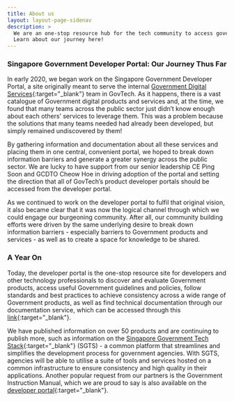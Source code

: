 ```yaml
--- 
title: About us
layout: layout-page-sidenav
description: >
  We are an one-stop resource hub for the tech community to access government products, guidelines, policies, and documentation services. 
  Learn about our journey here! 
---
```


### Singapore Government Developer Portal: Our Journey Thus Far

In early 2020, we began work on the Singapore Government Developer Portal, a site originally meant to serve the internal 
[Government Digital Services](https://hive.tech.gov.sg){:target="_blank"} team in GovTech. As it happens, there is a vast catalogue of Government digital 
products and services and, at the time, we found that many teams across the public sector just didn’t know enough about each others’ services to leverage them. 
This was a problem because the solutions that many teams needed had already been developed, but simply remained undiscovered by them!

By gathering information and documentation about all these services and placing them in one central, convenient portal, we hoped to break down information 
barriers and generate a greater synergy across the public sector. We are lucky to have support from our senior leadership CE Ping Soon and 
GCDTO Cheow Hoe in driving adoption of the portal and setting the direction that all of GovTech’s product developer portals should be accessed from the 
developer portal.

As we continued to work on the developer portal to fulfil that original vision, it also became clear that it was now the logical channel through which we 
could engage our burgeoning community. After all, our community building efforts were driven by the same underlying desire to break down information 
barriers - especially barriers to Government products and services - as well as to create a space for knowledge to be shared.

### A Year On

Today, the developer portal is the one-stop resource site for developers and other technology professionals to discover and evaluate Government products, access useful Government guidelines and policies, follow standards and best practices to achieve consistency across a wide range of Government products, as well as find technical documentation through our documentation service, which can be accessed through this [link](https://docs.developer.gov.sg){:target="_blank"}.

We have published information on over 50 products and are continuing to publish more, such as information on the 
[Singapore Government Tech Stack](/singapore-government-tech-stack/overview/){:target="_blank"} (SGTS) - a common platform that streamlines and simplifies the development process for government agencies. With SGTS, agencies will be able to utilise a suite of tools and services hosted on a common infrastructure to ensure consistency and high quality in their applications. Another popular request from our partners is the Government Instruction Manual, which we are proud to say is also available on the [developer portal](/guidelines/standards-and-best-practices/im8){:target="_blank"}. 
